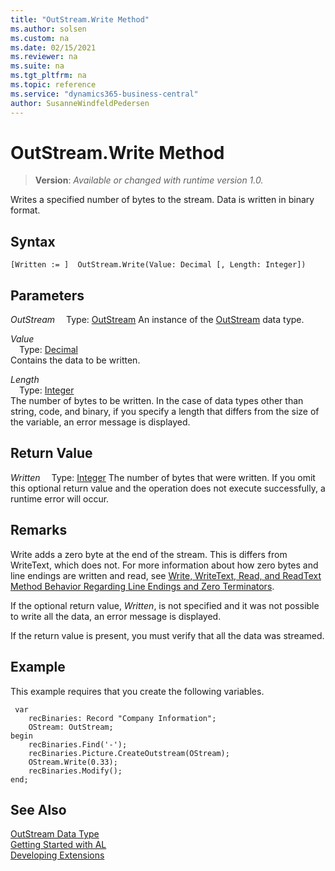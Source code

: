```yaml
---
title: "OutStream.Write Method"
ms.author: solsen
ms.custom: na
ms.date: 02/15/2021
ms.reviewer: na
ms.suite: na
ms.tgt_pltfrm: na
ms.topic: reference
ms.service: "dynamics365-business-central"
author: SusanneWindfeldPedersen
---
```

[//]: # (START>DO_NOT_EDIT)
[//]: # (IMPORTANT:Do not edit any of the content between here and the END>DO_NOT_EDIT.)
[//]: # (Any modifications should be made in the .xml files in the ModernDev repo.)
# OutStream.Write Method
> **Version**: _Available or changed with runtime version 1.0._

Writes a specified number of bytes to the stream. Data is written in binary format.


## Syntax
```
[Written := ]  OutStream.Write(Value: Decimal [, Length: Integer])
```
## Parameters
*OutStream*
&emsp;Type: [OutStream](outstream-data-type.md)
An instance of the [OutStream](outstream-data-type.md) data type.

*Value*  
&emsp;Type: [Decimal](../decimal/decimal-data-type.md)  
Contains the data to be written.
        
*Length*  
&emsp;Type: [Integer](../integer/integer-data-type.md)  
The number of bytes to be written. In the case of data types other than string, code, and binary, if you specify a length that differs from the size of the variable, an error message is displayed.  


## Return Value
*Written*
&emsp;Type: [Integer](../integer/integer-data-type.md)
The number of bytes that were written. If you omit this optional return value and the operation does not execute successfully, a runtime error will occur.  


[//]: # (IMPORTANT: END>DO_NOT_EDIT)

## Remarks
Write adds a zero byte at the end of the stream. This is differs from WriteText, which does not. For more information about how zero bytes and line endings are written and read, see [Write, WriteText, Read, and ReadText Method Behavior Regarding Line Endings and Zero Terminators](../../devenv-write-read-methods-line-break-behavior.md).
 
 If the optional return value, *Written*, is not specified and it was not possible to write all the data, an error message is displayed.  
  
 If the return value is present, you must verify that all the data was streamed.  
  
## Example  
  
This example requires that you create the following variables.  
  
```al
 var
    recBinaries: Record "Company Information";
    OStream: OutStream;
begin 
    recBinaries.Find('-');  
    recBinaries.Picture.CreateOutstream(OStream);   
    OStream.Write(0.33);  
    recBinaries.Modify();  
end;
```    
  
## See Also
[OutStream Data Type](outstream-data-type.md)  
[Getting Started with AL](../../devenv-get-started.md)  
[Developing Extensions](../../devenv-dev-overview.md)
